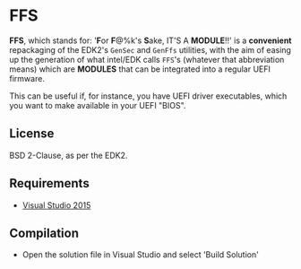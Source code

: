 FFS
===

__FFS__, which stands for: '<b>F</b>or <b>F</b>@%k's <b>S</b>ake, IT'S A __MODULE__!!'
is a __convenient__ repackaging of the EDK2's `GenSec` and `GenFfs` utilities,
with the aim of easing up the generation of what intel/EDK calls `FFS`'s (whatever
that abbreviation means) which are __MODULES__ that can be integrated into a
regular UEFI firmware.

This can be useful if, for instance, you have UEFI driver executables, which you
want to make available in your UEFI "BIOS".

## License

BSD 2-Clause, as per the EDK2.

## Requirements

* [Visual Studio 2015](http://www.visualstudio.com/products/visual-studio-community-vs)

## Compilation

* Open the solution file in Visual Studio and select 'Build Solution'